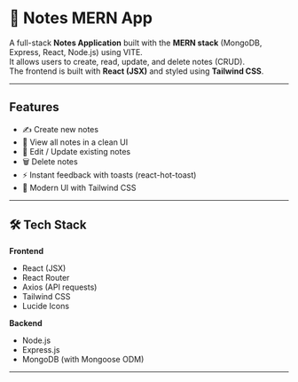 # 📝 Notes MERN App

A full-stack **Notes Application** built with the **MERN stack** (MongoDB, Express, React, Node.js) using VITE.  
It allows users to create, read, update, and delete notes (CRUD).  
The frontend is built with **React (JSX)** and styled using **Tailwind CSS**.

---

## Features

- ✍️ Create new notes  
- 📖 View all notes in a clean UI  
- 🔄 Edit / Update existing notes  
- 🗑️ Delete notes  
- ⚡ Instant feedback with toasts (react-hot-toast)  
- 🎨 Modern UI with Tailwind CSS  

---

## 🛠️ Tech Stack

**Frontend**  
- React (JSX)  
- React Router  
- Axios (API requests)  
- Tailwind CSS  
- Lucide Icons  

**Backend**  
- Node.js  
- Express.js  
- MongoDB (with Mongoose ODM)  

---



